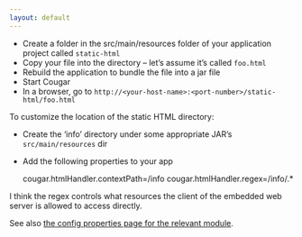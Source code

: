 ```yaml
---
layout: default
---
```


* Create a folder in the src/main/resources folder of your application project called `static-html`
* Copy your file into the directory – let’s assume it’s called `foo.html`
* Rebuild the application to bundle the file into a jar file
* Start Cougar
* In a browser, go to `http://<your-host-name>:<port-number>/static-html/foo.html`

To customize the location of the static HTML directory:

* Create the ‘info’ directory under some appropriate JAR’s `src/main/resources` dir
* Add the following properties to your app

    cougar.htmlHandler.contextPath=/info
    cougar.htmlHandler.regex=/info/.*

I think the regex controls what resources the client of the embedded web server is allowed to access directly.

See also [the config properties page for the relevant module](http://TODO).
